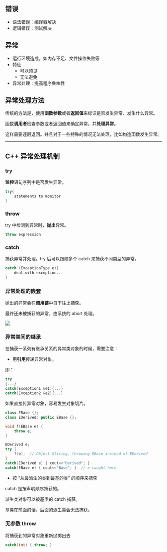 ## 错误

- 语法错误：编译器解决
- 逻辑错误：测试解决

## 异常
- 运行环境造成。如内存不足、文件操作失败等
- 特征
	- 可以预见
	- 无法避免
- 异常处理：提高程序鲁棒性

## 异常处理方法

传统的方法是，使用**函数参数**或者**返回值**来标识是否发生异常、发生什么异常。

函数**调用者**检查参数或者返回值来确定异常，并**处理异常**。

这样需要逐层返回。并且对于一些特殊的情况无法处理，比如构造函数发生异常。

---

## C++ 异常处理机制

### try

**监控**语句序列中是否发生异常。

```cpp
try{
	statements to monitor
}
```

### throw

try 中检测到异常时，**抛出**异常。

```cpp
throw expression
```

### catch

捕获异常并处理。try 后可以跟随多个 catch 来捕获不同类型的异常。

```cpp
catch (ExceptionType e){
	deal with exception...
}
```

### 异常处理的嵌套

抛出的异常会在**调用链**中自下往上捕获。

最终还未被捕获的异常，由系统的 abort 处理。

![](https://runzblog.oss-cn-hangzhou.aliyuncs.com/postimg/202412290856374.png)

### 异常类间的继承

在捕获一系列有继承关系的异常类对象的时候，需要注意：

- 用**引用**传递异常对象。

即：

```cpp
try
{...}
catch(Exception1 &e1){...}
catch(Exception2 &e2){...}
```

如果直接传异常对象，容易发生对象切片。

```cpp
class EBase {};
class EDerived: public EBase {};

void f(EBase e) {
	throw e;
}

EDerived e;
try {
	f(e);  // Object Slicing, throwing EBase instead of EDerived
}
catch(EDerived e) { cout<<"Derived"; }
catch(EBase e) { cout<<"Base"; }  // e caught here
```

- 按 “从最派生的类到最基的类” 的顺序来捕获

catch 是按声明顺序捕获的。

派生类对象可以被基类的 catch 捕获。

基类在前面的话，后面的派生类会无法捕获。

### 无参数 throw

将捕获到的异常对象重新抛掷出去

```cpp
catch(int) { throw; }
```
